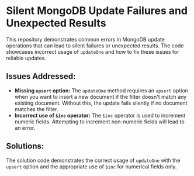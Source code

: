 # Silent MongoDB Update Failures and Unexpected Results
This repository demonstrates common errors in MongoDB update operations that can lead to silent failures or unexpected results.  The code showcases incorrect usage of `updateOne` and how to fix these issues for reliable updates.

## Issues Addressed:

* **Missing `upsert` option:** The `updateOne` method requires an `upsert` option when you want to insert a new document if the filter doesn't match any existing document. Without this, the update fails silently if no document matches the filter.
* **Incorrect use of `$inc` operator:** The `$inc` operator is used to increment numeric fields.  Attempting to increment non-numeric fields will lead to an error.

## Solutions:

The solution code demonstrates the correct usage of `updateOne` with the `upsert` option and the appropriate use of `$inc` for numerical fields only.
